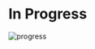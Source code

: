 # In Progress

![progress](https://github.com/ColeStrickler/BetterThanHex/assets/82488869/be8f0914-bf2a-4475-b90a-b6c9225ea270)
